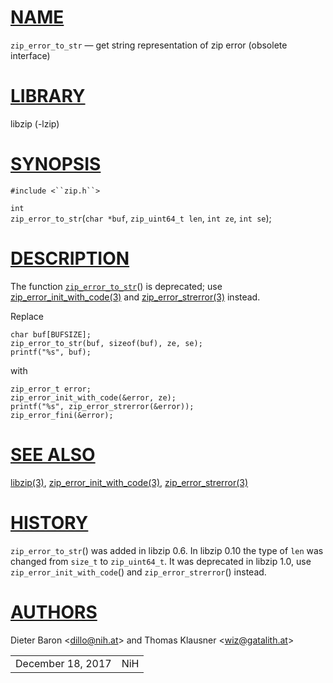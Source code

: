 # [NAME](#NAME)

`zip_error_to_str` — get string representation of zip error (obsolete
interface)

# [LIBRARY](#LIBRARY)

libzip (-lzip)

# [SYNOPSIS](#SYNOPSIS)

`#include <``zip.h``>`

`int`  
`zip_error_to_str`(`char *buf`, `zip_uint64_t len`, `int ze`, `int se`);

# [DESCRIPTION](#DESCRIPTION)

The function [`zip_error_to_str`](#zip_error_to_str)() is deprecated;
use [zip_error_init_with_code(3)](zip_error_init_with_code.md) and
[zip_error_strerror(3)](zip_error_strerror.md) instead.

Replace

    char buf[BUFSIZE];
    zip_error_to_str(buf, sizeof(buf), ze, se);
    printf("%s", buf);

with

    zip_error_t error;
    zip_error_init_with_code(&error, ze);
    printf("%s", zip_error_strerror(&error));
    zip_error_fini(&error);

# [SEE ALSO](#SEE_ALSO)

[libzip(3)](libzip.md),
[zip_error_init_with_code(3)](zip_error_init_with_code.md),
[zip_error_strerror(3)](zip_error_strerror.md)

# [HISTORY](#HISTORY)

`zip_error_to_str`() was added in libzip 0.6. In libzip 0.10 the type of
`len` was changed from `size_t` to `zip_uint64_t`. It was deprecated in
libzip 1.0, use `zip_error_init_with_code`() and `zip_error_strerror`()
instead.

# [AUTHORS](#AUTHORS)

Dieter Baron \<[dillo@nih.at](mailto:dillo@nih.at)\> and Thomas Klausner
\<[wiz@gatalith.at](mailto:wiz@gatalith.at)\>

|                   |     |
|-------------------|-----|
| December 18, 2017 | NiH |
